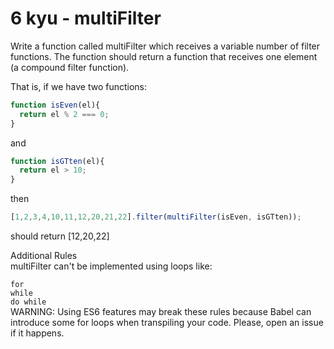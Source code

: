 # 6 kyu - multiFilter

Write a function called multiFilter which receives a variable number of filter functions. The function should return a function that receives one element (a compound filter function).

That is, if we have two functions:

```js
function isEven(el){
  return el % 2 === 0;
}
```

and

```js
function isGTten(el){
  return el > 10;
}
```

then

```js
[1,2,3,4,10,11,12,20,21,22].filter(multiFilter(isEven, isGTten));
```

should return [12,20,22]

Additional Rules  
multiFilter can't be implemented using loops like:

`for`  
`while`  
`do while`  
WARNING: Using ES6 features may break these rules because Babel can introduce some for loops when transpiling your code. Please, open an issue if it happens.

